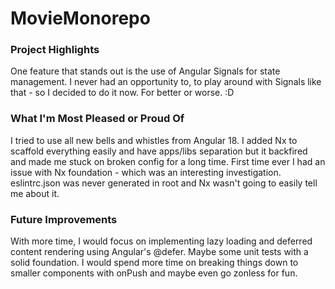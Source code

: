 # MovieMonorepo

### Project Highlights
One feature that stands out is the use of Angular Signals for state management. I never had an opportunity to, to play around with Signals like that - so I decided to do it now. For better or worse. :D

### What I'm Most Pleased or Proud Of
I tried to use all new bells and whistles from Angular 18. I added Nx to scaffold everything easily and have apps/libs separation but it backfired and made me stuck on broken config for a long time. First time ever I had an issue with Nx foundation - which was an interesting investigation. eslintrc.json was never generated in root and Nx wasn't going to easily tell me about it. 

### Future Improvements
With more time, I would focus on implementing lazy loading and deferred content rendering using Angular's @defer. Maybe some unit tests with a solid foundation. I would spend more time on breaking things down to smaller components with onPush and maybe even go zonless for fun. 

